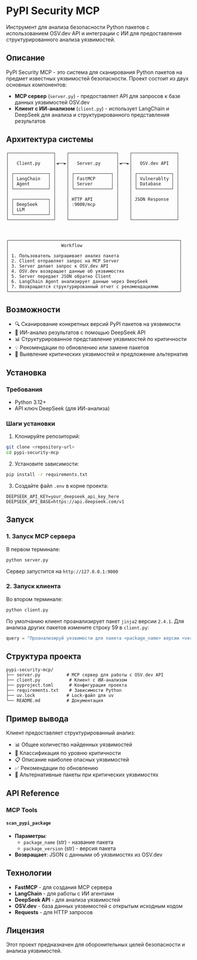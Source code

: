 # PyPI Security MCP

Инструмент для анализа безопасности Python пакетов с использованием OSV.dev API и интеграции с ИИ для предоставления структурированного анализа уязвимостей.

## Описание

PyPI Security MCP - это система для сканирования Python пакетов на предмет известных уязвимостей безопасности. Проект состоит из двух основных компонентов:

- **MCP сервер** (`server.py`) - предоставляет API для запросов к базе данных уязвимостей OSV.dev
- **Клиент с ИИ-анализом** (`client.py`) - использует LangChain и DeepSeek для анализа и структурированного представления результатов

## Архитектура системы

```
┌─────────────────┐    ┌──────────────────┐    ┌─────────────────┐
│                 │    │                  │    │                 │
│   Client.py     │◄──►│   Server.py      │◄──►│   OSV.dev API   │
│                 │    │                  │    │                 │
│ ┌─────────────┐ │    │ ┌──────────────┐ │    │ ┌─────────────┐ │
│ │ LangChain   │ │    │ │ FastMCP      │ │    │ │ Vulnerablty │ │
│ │ Agent       │ │    │ │ Server       │ │    │ │ Database    │ │
│ └─────────────┘ │    │ └──────────────┘ │    │ └─────────────┘ │
│                 │    │                  │    │                 │
│ ┌─────────────┐ │    │ HTTP API         │    │ JSON Response   │
│ │ DeepSeek    │ │    │ :9000/mcp        │    │                 │
│ │ LLM         │ │    │                  │    │                 │
│ └─────────────┘ │    │                  │    │                 │
└─────────────────┘    └──────────────────┘    └─────────────────┘



┌─────────────────────────────────────────────────────────────────┐
│                    Workflow                                     │
│                                                                 │
│ 1. Пользователь запрашивает анализ пакета                       │
│ 2. Client отправляет запрос на MCP Server                       │
│ 3. Server делает запрос к OSV.dev API                           │
│ 4. OSV.dev возвращает данные об уязвимостях                     │
│ 5. Server передает JSON обратно Client                          │
│ 6. LangChain Agent анализирует данные через DeepSeek            │
│ 7. Возвращается структурированный отчет с рекомендациями        │
└─────────────────────────────────────────────────────────────────┘
```

## Возможности

- 🔍 Сканирование конкретных версий PyPI пакетов на уязвимости
- 🤖 ИИ-анализ результатов с помощью DeepSeek API
- 📊 Структурированное представление уязвимостей по критичности
- 💡 Рекомендации по обновлению или замене пакетов
- 🚨 Выявление критических уязвимостей и предложение альтернатив

## Установка

### Требования

- Python 3.12+
- API ключ DeepSeek (для ИИ-анализа)

### Шаги установки

1. Клонируйте репозиторий:
```bash
git clone <repository-url>
cd pypi-security-mcp
```

2. Установите зависимости:
```bash
pip install -r requirements.txt
```

3. Создайте файл `.env` в корне проекта:
```env
DEEPSEEK_API_KEY=your_deepseek_api_key_here
DEEPSEEK_API_BASE=https://api.deepseek.com/v1
```

## Запуск

### 1. Запуск MCP сервера

В первом терминале:
```bash
python server.py
```

Сервер запустится на `http://127.0.0.1:9000`

### 2. Запуск клиента

Во втором терминале:
```bash
python client.py
```

По умолчанию клиент проанализирует пакет `jinja2` версии `2.4.1`. Для анализа других пакетов измените строку 59 в `client.py`:

```python
query = "Проанализируй уязвимости для пакета <package_name> версии <version>"
```

## Структура проекта

```
pypi-security-mcp/
├── server.py          # MCP сервер для работы с OSV.dev API
├── client.py           # Клиент с ИИ-анализом
├── pyproject.toml      # Конфигурация проекта
├── requirements.txt    # Зависимости Python
├── uv.lock            # Lock-файл для uv
└── README.md          # Документация
```

## Пример вывода

Клиент предоставляет структурированный анализ:
- 📊 Общее количество найденных уязвимостей
- 🚨 Классификация по уровню критичности
- 📋 Описание наиболее опасных уязвимостей  
- ✅ Рекомендации по обновлению
- 🔄 Альтернативные пакеты при критических уязвимостях

## API Reference

### MCP Tools

#### `scan_pypi_package`
- **Параметры**: 
  - `package_name` (str) - название пакета
  - `package_version` (str) - версия пакета
- **Возвращает**: JSON с данными об уязвимостях из OSV.dev

## Технологии

- **FastMCP** - для создания MCP сервера
- **LangChain** - для работы с ИИ агентами
- **DeepSeek API** - для анализа уязвимостей
- **OSV.dev** - база данных уязвимостей с открытым исходным кодом
- **Requests** - для HTTP запросов

## Лицензия

Этот проект предназначен для оборонительных целей безопасности и анализа уязвимостей.
